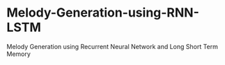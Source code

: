# Melody-Generation-using-RNN-LSTM
Melody Generation using Recurrent Neural Network and Long Short Term Memory
